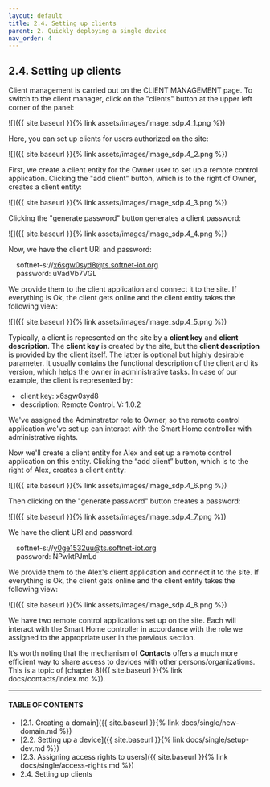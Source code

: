 ```yaml
---
layout: default
title: 2.4. Setting up clients
parent: 2. Quickly deploying a single device
nav_order: 4
---
```


## 2.4. Setting up clients

Client management is carried out on the <span class="header-green">CLIENT MANAGEMENT</span> page. To switch to the client manager, click on the "<span class="text-cyan">clients</span>" button at the upper left corner of the panel:

![]({{ site.baseurl }}{% link assets/images/image_sdp.4_1.png %})

Here, you can set up clients for users authorized on the site:

![]({{ site.baseurl }}{% link assets/images/image_sdp.4_2.png %})

First, we create a client entity for the Owner user to set up a remote control application. Clicking the "<span class="text-green">add client</span>" button, which is to the right of Owner, creates a client entity:

![]({{ site.baseurl }}{% link assets/images/image_sdp.4_3.png %})

Clicking the "<span class="text-green">generate password</span>" button generates a client password:

![]({{ site.baseurl }}{% link assets/images/image_sdp.4_4.png %})

Now, we have the client URI and password:  

&nbsp;&nbsp;&nbsp;&nbsp;softnet-s://x6sgw0syd8@ts.softnet-iot.org  
&nbsp;&nbsp;&nbsp;&nbsp;<span class="text-orange">password:</span> uVadVb7VGL  

We provide them to the client application and connect it to the site. If everything is Ok, the client gets online and the client entity takes the following view:

![]({{ site.baseurl }}{% link assets/images/image_sdp.4_5.png %})

Typically, a client is represented on the site by a **client key** and **client description**. The **client key** is created by the site, but the **client description** is provided by the client itself. The latter is optional but highly desirable parameter. It usually contains the functional description of the client and its version, which helps the owner in administrative tasks. In case of our example, the client is represented by:  
* <span class="text-caption">client key</span>: x6sgw0syd8
* <span class="text-caption">description</span>: Remote Control. V: 1.0.2

We've assigned the <span class="text-role">Adminstrator</span> role to Owner, so the remote control application we've set up can interact with the Smart Home controller with administrative rights.  

Now we'll create a client entity for Alex and set up a remote control application on this entity. Clicking the “add client” button, which is to the right of Alex, creates a client entity:

![]({{ site.baseurl }}{% link assets/images/image_sdp.4_6.png %})

Then clicking on the "generate password" button creates a password:

![]({{ site.baseurl }}{% link assets/images/image_sdp.4_7.png %})

We have the client URI and password:  

&nbsp;&nbsp;&nbsp;&nbsp;softnet-s://y0ge1532uu@ts.softnet-iot.org  
&nbsp;&nbsp;&nbsp;&nbsp;<span class="text-orange">password:</span> NPwktPJmLd  

We provide them to the Alex's client application and connect it to the site. If everything is Ok, the client gets online and the client entity takes the following view:

![]({{ site.baseurl }}{% link assets/images/image_sdp.4_8.png %})

We have two remote control applications set up on the site. Each will interact with the Smart Home controller in accordance with the role we assigned to the appropriate user in the previous section.  

It’s worth noting that the mechanism of **Contacts** offers a much more efficient way to share access to devices with other persons/organizations. This is a topic of [chapter 8]({{ site.baseurl }}{% link docs/contacts/index.md %}).

---
#### TABLE OF CONTENTS
* [2.1. Creating a domain]({{ site.baseurl }}{% link docs/single/new-domain.md %})
* [2.2. Setting up a device]({{ site.baseurl }}{% link docs/single/setup-dev.md %})
* [2.3. Assigning access rights to users]({{ site.baseurl }}{% link docs/single/access-rights.md %})
* 2.4. Setting up clients
